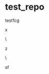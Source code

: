 # test_repo
test1cg
































x












\




z





\
































sf




















































































